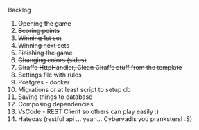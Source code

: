 Backlog

1. ~~Opening the game~~
2. ~~Scoring points~~
3. ~~Winning 1st set~~
4. ~~Winning next sets~~
5. ~~Finishing the game~~
6. ~~Changing colors (sides)~~
7. ~~Giraffe HttpHandler, Clean Giraffe stuff from the template~~
8. Settings file with rules
9. Postgres - docker
10. Migrations or at least script to setup db
11. Saving things to database
12. Composing dependencies
13. VsCode - REST Client so others can play easily :)
13. Hateoas (restful api ... yeah... Cybervadis you pranksters! :S)
